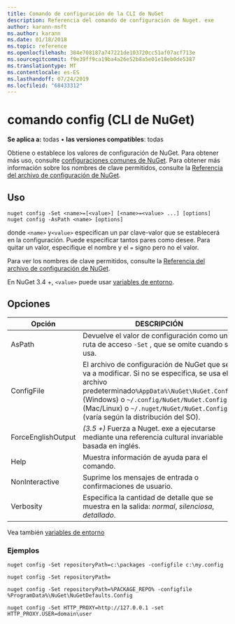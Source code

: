 ```yaml
---
title: Comando de configuración de la CLI de NuGet
description: Referencia del comando de configuración de Nuget. exe
author: karann-msft
ms.author: karann
ms.date: 01/18/2018
ms.topic: reference
ms.openlocfilehash: 384e708187a747221de103720cc51af07acf713e
ms.sourcegitcommit: f9e39ff9ca19ba4a26e52b8a5e01e18eb0de5387
ms.translationtype: MT
ms.contentlocale: es-ES
ms.lasthandoff: 07/24/2019
ms.locfileid: "68433312"
---
```

# <a name="config-command-nuget-cli"></a>comando config (CLI de NuGet)

**Se aplica a:** todas &bullet; **las versiones compatibles**: todas

Obtiene o establece los valores de configuración de NuGet. Para obtener más uso, consulte [configuraciones comunes de NuGet](../../consume-packages/configuring-nuget-behavior.md). Para obtener más información sobre los nombres de clave permitidos, consulte la [Referencia del archivo de configuración de NuGet](../nuget-config-file.md).

## <a name="usage"></a>Uso

```cli
nuget config -Set <name>=[<value>] [<name>=<value> ...] [options]
nuget config -AsPath <name> [options]
```

donde `<name>` y`<value>` especifican un par clave-valor que se establecerá en la configuración. Puede especificar tantos pares como desee. Para quitar un valor, especifique el nombre y el `=` signo pero no el valor.

Para ver los nombres de clave permitidos, consulte la [Referencia del archivo de configuración de NuGet](../nuget-config-file.md).

En NuGet 3.4 +, `<value>` puede usar [variables de entorno](cli-ref-environment-variables.md).

## <a name="options"></a>Opciones

| Opción | DESCRIPCIÓN |
| --- | --- |
| AsPath | Devuelve el valor de configuración como una ruta de acceso `-Set` , que se omite cuando se usa. |
| ConfigFile | El archivo de configuración de NuGet que se va a modificar. Si no se especifica, se usa el archivo predeterminado`%AppData%\NuGet\NuGet.Config` (Windows) o `~/.config/NuGet/NuGet.Config` (Mac/Linux) o `~/.nuget/NuGet/NuGet.Config` (varía según la distribución del SO).|
| ForceEnglishOutput | *(3.5 +)* Fuerza a Nuget. exe a ejecutarse mediante una referencia cultural invariable basada en inglés. |
| Help | Muestra información de ayuda para el comando. |
| NonInteractive | Suprime los mensajes de entrada o confirmaciones de usuario. |
| Verbosity | Especifica la cantidad de detalle que se muestra en la salida: *normal*, *silenciosa*, *detallado*. |

Vea también [variables de entorno](cli-ref-environment-variables.md)

### <a name="examples"></a>Ejemplos

```cli
nuget config -Set repositoryPath=c:\packages -configfile c:\my.config

nuget config -Set repositoryPath=

nuget config -Set repositoryPath=%PACKAGE_REPO% -configfile %ProgramData%\NuGet\NuGetDefaults.Config

nuget config -Set HTTP_PROXY=http://127.0.0.1 -set HTTP_PROXY.USER=domain\user
```
